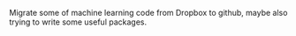 
Migrate some of machine learning code from Dropbox to github, maybe also trying to write some useful packages.
